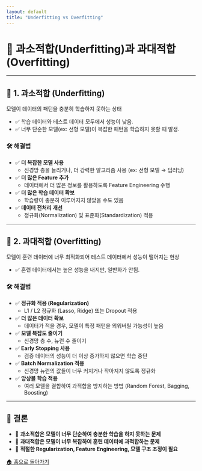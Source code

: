 ```yaml
---
layout: default
title: "Underfitting vs Overfitting"
---
```


# 📌 과소적합(Underfitting)과 과대적합(Overfitting)

---

## 🔷 1. 과소적합 (Underfitting)
모델이 데이터의 패턴을 충분히 학습하지 못하는 상태

- ✅ 학습 데이터와 테스트 데이터 모두에서 성능이 낮음.
- ✅ 너무 단순한 모델(ex: 선형 모델)이 복잡한 패턴을 학습하지 못할 때 발생.

### 🛠 해결법
- ✅ **더 복잡한 모델 사용**  
  - 신경망 층을 늘리거나, 더 강력한 알고리즘 사용 (ex: 선형 모델 → 딥러닝)
- ✅ **더 많은 Feature 추가**  
  - 데이터에서 더 많은 정보를 활용하도록 Feature Engineering 수행
- ✅ **더 많은 학습 데이터 확보**  
  - 학습량이 충분히 이루어지지 않았을 수도 있음
- ✅ **데이터 전처리 개선**  
  - 정규화(Normalization) 및 표준화(Standardization) 적용

---

## 🔶 2. 과대적합 (Overfitting)
모델이 훈련 데이터에 너무 최적화되어 테스트 데이터에서 성능이 떨어지는 현상

- ✅ 훈련 데이터에서는 높은 성능을 내지만, 일반화가 안됨.

### 🛠 해결법
- ✅ **정규화 적용 (Regularization)**  
  - L1 / L2 정규화 (Lasso, Ridge) 또는 Dropout 적용
- ✅ **더 많은 데이터 확보**  
  - 데이터가 적을 경우, 모델이 특정 패턴을 외워버릴 가능성이 높음
- ✅ **모델 복잡도 줄이기**  
  - 신경망 층 수, 뉴런 수 줄이기
- ✅ **Early Stopping 사용**  
  - 검증 데이터의 성능이 더 이상 증가하지 않으면 학습 중단
- ✅ **Batch Normalization 적용**  
  - 신경망 뉴런의 값들이 너무 커지거나 작아지지 않도록 정규화
- ✅ **앙상블 학습 적용**  
  - 여러 모델을 결합하여 과적합을 방지하는 방법 (Random Forest, Bagging, Boosting)

---

## 📌 결론
- 🔹 **과소적합은 모델이 너무 단순하여 충분한 학습을 하지 못하는 문제**  
- 🔹 **과대적합은 모델이 너무 복잡하여 훈련 데이터에 과적합하는 문제**  
- 🔹 **적절한 Regularization, Feature Engineering, 모델 구조 조정이 필요**  

[🏠 홈으로 돌아가기](../index.md)
